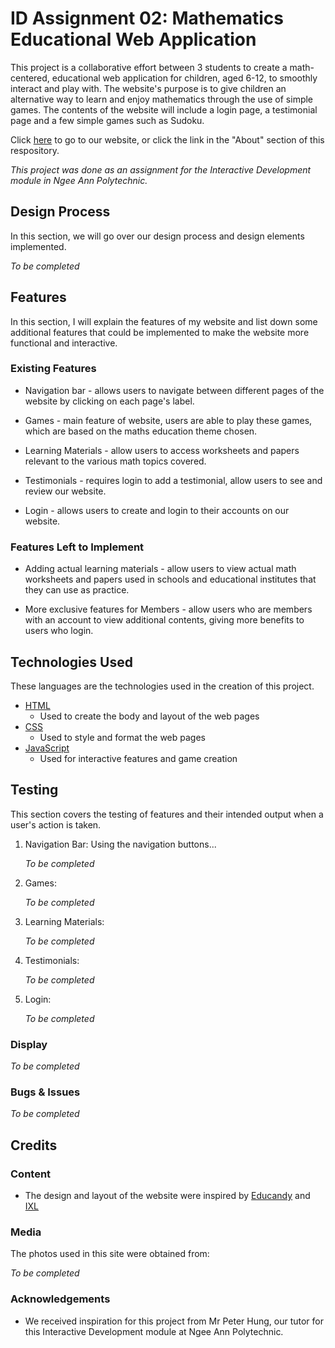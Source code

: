 # ID Assignment 02: Mathematics Educational Web Application

This project is a collaborative effort between 3 students to create a math-centered, educational web application for children, aged 6-12, to smoothly interact and play with. The website's purpose is to give children an alternative way to learn and enjoy mathematics through the use of simple games. The contents of the website will include a login page, a testimonial page and a few simple games such as Sudoku.

Click [here](...) to go to our website, or click the link in the "About" section of this respository.

_This project was done as an assignment for the Interactive Development module in Ngee Ann Polytechnic._

## Design Process

In this section, we will go over our design process and design elements implemented.

_To be completed_

## Features

In this section, I will explain the features of my website and list down some additional features that could be implemented to make the website more functional and interactive.

### Existing Features

- Navigation bar - allows users to navigate between different pages of the website by clicking on each page's label.

- Games - main feature of website, users are able to play these games, which are based on the maths education theme chosen.

- Learning Materials - allow users to access worksheets and papers relevant to the various math topics covered.

- Testimonials - requires login to add a testimonial, allow users to see and review our website.

- Login - allows users to create and login to their accounts on our website.

### Features Left to Implement

- Adding actual learning materials - allow users to view actual math worksheets and papers used in schools and educational institutes that they can use as practice.

- More exclusive features for Members - allow users who are members with an account to view additional contents, giving more benefits to users who login.

## Technologies Used

These languages are the technologies used in the creation of this project.

- [HTML](https://developer.mozilla.org/en-US/docs/Web/HTML)
  - Used to create the body and layout of the web pages
- [CSS](https://developer.mozilla.org/en-US/docs/Web/CSS)
  - Used to style and format the web pages
- [JavaScript](https://developer.mozilla.org/en-US/docs/Web/JavaScript)
  - Used for interactive features and game creation

## Testing

This section covers the testing of features and their intended output when a user's action is taken.

1. Navigation Bar:
   Using the navigation buttons...

   _To be completed_

2. Games:

   _To be completed_

3. Learning Materials:

   _To be completed_

4. Testimonials:

   _To be completed_

5. Login:

   _To be completed_

### Display

_To be completed_

### Bugs & Issues

_To be completed_

## Credits

### Content

- The design and layout of the website were inspired by [Educandy](https://www.educandy.com/) and [IXL](https://sg.ixl.com/)

### Media

The photos used in this site were obtained from:

_To be completed_

### Acknowledgements

- We received inspiration for this project from Mr Peter Hung, our tutor for this Interactive Development module at Ngee Ann Polytechnic.

